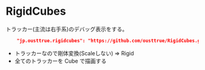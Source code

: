 # RigidCubes

トラッカー(主流は右手系)のデバッグ表示をする。

```json
    "jp.ousttrue.rigidcubes": "https://github.com/ousttrue/RigidCubes.git?path=/Assets/RigidCubes#v0.1.0"
```

- トラッカーなので剛体変換(Scaleしない) => Rigid
- 全てのトラッカーを Cube で描画する
